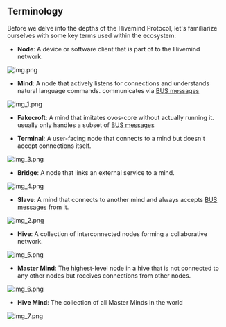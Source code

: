 ## Terminology

Before we delve into the depths of the Hivemind Protocol, let's familiarize ourselves with some key terms used within the ecosystem:

- **Node**: A device or software client that is part of to the Hivemind network.

![img.png](img.png)

- **Mind**: A node that actively listens for connections and understands natural language commands. communicates via [BUS messages](./04_protocol.md)

![img_1.png](img_1.png)

- **Fakecroft**: A mind that imitates ovos-core without actually running it. usually only handles a subset of [BUS messages](./04_protocol.md)

- **Terminal**: A user-facing node that connects to a mind but doesn't accept connections itself.

![img_3.png](img_3.png)

- **Bridge**: A node that links an external service to a mind.

![img_4.png](img_4.png)

- **Slave**: A mind that connects to another mind and always accepts [BUS messages](./04_protocol.md) from it.

![img_2.png](img_2.png)

- **Hive**: A collection of interconnected nodes forming a collaborative network.

![img_5.png](img_5.png)

- **Master Mind**: The highest-level node in a hive that is not connected to any other nodes but receives connections from other nodes.

![img_6.png](img_6.png)

- **Hive Mind**: The collection of all Master Minds in the world

![img_7.png](img_7.png)